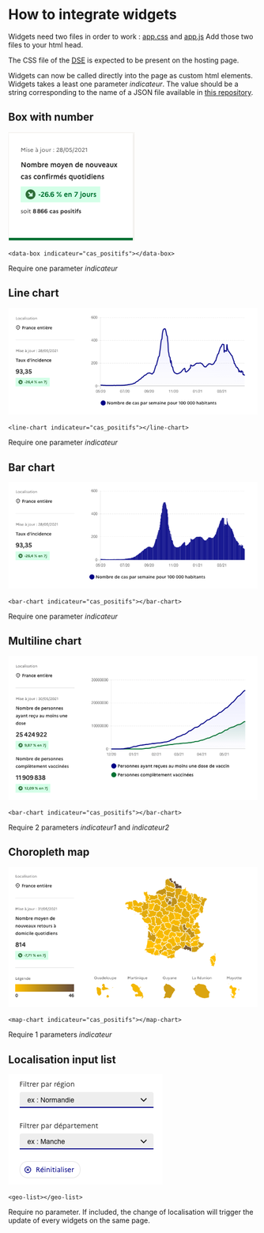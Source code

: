 # How to integrate widgets

Widgets need two files in order to work : [app.css](https://widgets.dashboard.covid19.data.gouv.fr/css/app.css) and [app.js](https://widgets.dashboard.covid19.data.gouv.fr/js/app.js)
Add those two files to your html head.

The CSS file of the [DSE](https://systeme-de-design.gouv.fr/) is expected to be present on the hosting page.

Widgets can now be called directly into the page as custom html elements.
Widgets takes a least one parameter *indicateur*. The value should be a string corresponding to the name of a JSON file available in [this repository](https://data.widgets.dashboard.covid19.data.gouv.fr/).

## Box with number

![](screenshot-box.png)

```
<data-box indicateur="cas_positifs"></data-box>
```

Require one parameter *indicateur*

## Line chart

![](screenshot-line.png)

```
<line-chart indicateur="cas_positifs"></line-chart>
```

Require one parameter *indicateur*

## Bar chart

![](screenshot-bar.png)

```
<bar-chart indicateur="cas_positifs"></bar-chart>
```

Require one parameter *indicateur*

## Multiline chart

![](screenshot-multi.png)

```
<bar-chart indicateur="cas_positifs"></bar-chart>
```

Require 2 parameters *indicateur1* and *indicateur2*

## Choropleth map

![](screenshot-map.png)

```
<map-chart indicateur="cas_positifs"></map-chart>
```

Require 1 parameters *indicateur*

## Localisation input list

![](screenshot-geolist.png)

```
<geo-list></geo-list>
```

Require no parameter. If included, the change of localisation will trigger the update of every widgets on the same page.